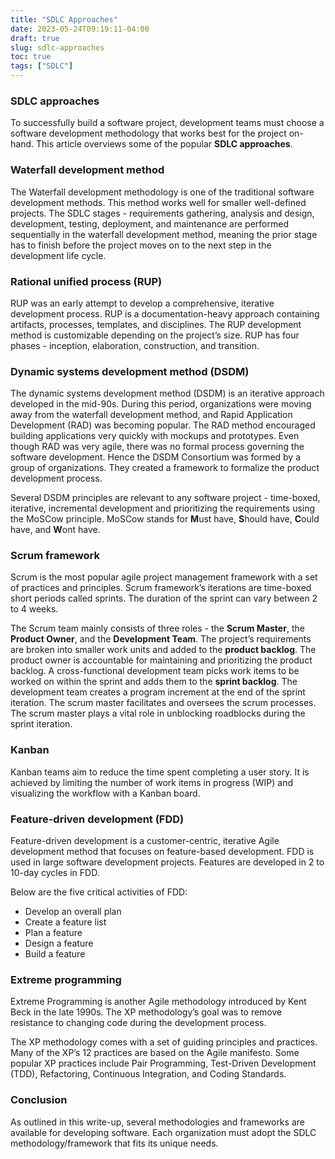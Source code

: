 ```yaml
---
title: "SDLC Approaches"
date: 2023-05-24T09:19:11-04:00
draft: true
slug: sdlc-approaches
toc: true
tags: ["SDLC"]
---
```


### SDLC approaches

To successfully build a software project, development teams must choose a software development methodology that works best for the project on-hand. This article overviews some of the popular **SDLC approaches**.  

### Waterfall development method

The Waterfall development methodology is one of the traditional software development methods. This method works well for smaller well-defined projects. The SDLC stages - requirements gathering, analysis and design, development, testing, deployment, and maintenance are performed sequentially in the waterfall development method, meaning the prior stage has to finish before the project moves on to the next step in the development life cycle. 

### Rational unified process (RUP)

RUP was an early attempt to develop a comprehensive, iterative development process. RUP is a documentation-heavy approach containing artifacts, processes, templates, and disciplines.
The RUP development method is customizable depending on the project’s size. RUP has four phases - inception, elaboration, construction, and transition.

### Dynamic systems development method (DSDM)

The dynamic systems development method (DSDM) is an iterative approach developed in the mid-90s. During this period, organizations were moving away from the waterfall development method, and Rapid Application Development (RAD) was becoming popular. The RAD method encouraged building applications very quickly with mockups and prototypes. Even though RAD was very agile, there was no formal process governing the software development. Hence the DSDM Consortium was formed by a group of organizations. They created a framework to formalize the product development process.

Several DSDM principles are relevant to any software project - time-boxed, iterative, incremental development and prioritizing the requirements using the MoSCow principle. MoSCow stands for **M**ust have, **S**hould have, **C**ould have, and **W**ont have.     

### Scrum framework

Scrum is the most popular agile project management framework with a set of practices and principles. Scrum framework’s iterations are time-boxed short periods called sprints. The duration of the sprint can vary between 2 to 4 weeks. 

The Scrum team mainly consists of three roles - the **Scrum Master**, the **Product Owner**, and the **Development Team**. The project’s requirements are broken into smaller work units and added to the **product backlog**. The product owner is accountable for maintaining and prioritizing the product backlog. A cross-functional development team picks work items to be worked on within the sprint and adds them to the **sprint backlog**. The development team creates a program increment at the end of the sprint iteration. The scrum master facilitates and oversees the scrum processes. The scrum master plays a vital role in unblocking roadblocks during the sprint iteration.   

### Kanban

Kanban teams aim to reduce the time spent completing a user story. It is achieved by limiting the number of work items in progress (WIP) and visualizing the workflow with a Kanban board. 

### Feature-driven development (FDD)

Feature-driven development is a customer-centric, iterative Agile development method that focuses on feature-based development. FDD is used in large software development projects. Features are developed in 2 to 10-day cycles in FDD. 

Below are the five critical activities of FDD:
- Develop an overall plan
- Create a feature list
- Plan a feature
- Design a feature
- Build a feature 

### Extreme programming

Extreme Programming is another Agile methodology introduced by Kent Beck in the late 1990s. The XP methodology’s goal was to remove resistance to changing code during the development process. 

The XP methodology comes with a set of guiding principles and practices. Many of the XP’s 12 practices are based on the Agile manifesto.  Some popular XP practices include Pair Programming, Test-Driven Development (TDD), Refactoring, Continuous Integration, and Coding Standards.

### Conclusion

As outlined in this write-up, several methodologies and frameworks are available for developing software. Each organization must adopt the SDLC methodology/framework that fits its unique needs.  
